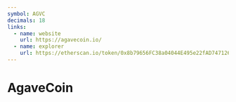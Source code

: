 ```yaml
---
symbol: AGVC
decimals: 18
links:
  - name: website
    url: https://agavecoin.io/
  - name: explorer
    url: https://etherscan.io/token/0x8b79656FC38a04044E495e22fAD747126ca305C4
---
```


# AgaveCoin
